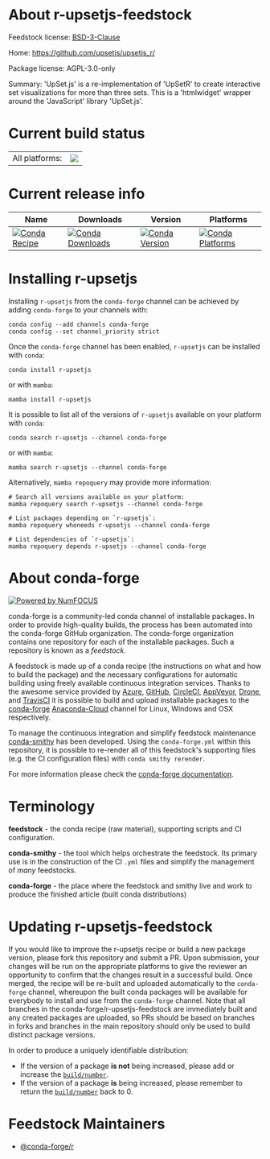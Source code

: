 About r-upsetjs-feedstock
=========================

Feedstock license: [BSD-3-Clause](https://github.com/conda-forge/r-upsetjs-feedstock/blob/main/LICENSE.txt)

Home: https://github.com/upsetjs/upsetjs_r/

Package license: AGPL-3.0-only

Summary: 'UpSet.js' is a re-implementation of 'UpSetR' to create interactive set visualizations for more than three sets. This is a 'htmlwidget' wrapper around the 'JavaScript' library 'UpSet.js'.

Current build status
====================


<table><tr><td>All platforms:</td>
    <td>
      <a href="https://dev.azure.com/conda-forge/feedstock-builds/_build/latest?definitionId=12882&branchName=main">
        <img src="https://dev.azure.com/conda-forge/feedstock-builds/_apis/build/status/r-upsetjs-feedstock?branchName=main">
      </a>
    </td>
  </tr>
</table>

Current release info
====================

| Name | Downloads | Version | Platforms |
| --- | --- | --- | --- |
| [![Conda Recipe](https://img.shields.io/badge/recipe-r--upsetjs-green.svg)](https://anaconda.org/conda-forge/r-upsetjs) | [![Conda Downloads](https://img.shields.io/conda/dn/conda-forge/r-upsetjs.svg)](https://anaconda.org/conda-forge/r-upsetjs) | [![Conda Version](https://img.shields.io/conda/vn/conda-forge/r-upsetjs.svg)](https://anaconda.org/conda-forge/r-upsetjs) | [![Conda Platforms](https://img.shields.io/conda/pn/conda-forge/r-upsetjs.svg)](https://anaconda.org/conda-forge/r-upsetjs) |

Installing r-upsetjs
====================

Installing `r-upsetjs` from the `conda-forge` channel can be achieved by adding `conda-forge` to your channels with:

```
conda config --add channels conda-forge
conda config --set channel_priority strict
```

Once the `conda-forge` channel has been enabled, `r-upsetjs` can be installed with `conda`:

```
conda install r-upsetjs
```

or with `mamba`:

```
mamba install r-upsetjs
```

It is possible to list all of the versions of `r-upsetjs` available on your platform with `conda`:

```
conda search r-upsetjs --channel conda-forge
```

or with `mamba`:

```
mamba search r-upsetjs --channel conda-forge
```

Alternatively, `mamba repoquery` may provide more information:

```
# Search all versions available on your platform:
mamba repoquery search r-upsetjs --channel conda-forge

# List packages depending on `r-upsetjs`:
mamba repoquery whoneeds r-upsetjs --channel conda-forge

# List dependencies of `r-upsetjs`:
mamba repoquery depends r-upsetjs --channel conda-forge
```


About conda-forge
=================

[![Powered by
NumFOCUS](https://img.shields.io/badge/powered%20by-NumFOCUS-orange.svg?style=flat&colorA=E1523D&colorB=007D8A)](https://numfocus.org)

conda-forge is a community-led conda channel of installable packages.
In order to provide high-quality builds, the process has been automated into the
conda-forge GitHub organization. The conda-forge organization contains one repository
for each of the installable packages. Such a repository is known as a *feedstock*.

A feedstock is made up of a conda recipe (the instructions on what and how to build
the package) and the necessary configurations for automatic building using freely
available continuous integration services. Thanks to the awesome service provided by
[Azure](https://azure.microsoft.com/en-us/services/devops/), [GitHub](https://github.com/),
[CircleCI](https://circleci.com/), [AppVeyor](https://www.appveyor.com/),
[Drone](https://cloud.drone.io/welcome), and [TravisCI](https://travis-ci.com/)
it is possible to build and upload installable packages to the
[conda-forge](https://anaconda.org/conda-forge) [Anaconda-Cloud](https://anaconda.org/)
channel for Linux, Windows and OSX respectively.

To manage the continuous integration and simplify feedstock maintenance
[conda-smithy](https://github.com/conda-forge/conda-smithy) has been developed.
Using the ``conda-forge.yml`` within this repository, it is possible to re-render all of
this feedstock's supporting files (e.g. the CI configuration files) with ``conda smithy rerender``.

For more information please check the [conda-forge documentation](https://conda-forge.org/docs/).

Terminology
===========

**feedstock** - the conda recipe (raw material), supporting scripts and CI configuration.

**conda-smithy** - the tool which helps orchestrate the feedstock.
                   Its primary use is in the construction of the CI ``.yml`` files
                   and simplify the management of *many* feedstocks.

**conda-forge** - the place where the feedstock and smithy live and work to
                  produce the finished article (built conda distributions)


Updating r-upsetjs-feedstock
============================

If you would like to improve the r-upsetjs recipe or build a new
package version, please fork this repository and submit a PR. Upon submission,
your changes will be run on the appropriate platforms to give the reviewer an
opportunity to confirm that the changes result in a successful build. Once
merged, the recipe will be re-built and uploaded automatically to the
`conda-forge` channel, whereupon the built conda packages will be available for
everybody to install and use from the `conda-forge` channel.
Note that all branches in the conda-forge/r-upsetjs-feedstock are
immediately built and any created packages are uploaded, so PRs should be based
on branches in forks and branches in the main repository should only be used to
build distinct package versions.

In order to produce a uniquely identifiable distribution:
 * If the version of a package **is not** being increased, please add or increase
   the [``build/number``](https://docs.conda.io/projects/conda-build/en/latest/resources/define-metadata.html#build-number-and-string).
 * If the version of a package **is** being increased, please remember to return
   the [``build/number``](https://docs.conda.io/projects/conda-build/en/latest/resources/define-metadata.html#build-number-and-string)
   back to 0.

Feedstock Maintainers
=====================

* [@conda-forge/r](https://github.com/conda-forge/r/)


